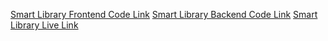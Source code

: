 [Smart Library Frontend Code Link](https://github.com/Tanni-Dey/smart-library-frontend)
[Smart Library Backend Code Link](https://github.com/Tanni-Dey/smart-library-backend)
[Smart Library Live Link](https://www.google.com)
